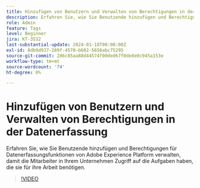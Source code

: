 ```yaml
---
title: Hinzufügen von Benutzern und Verwalten von Berechtigungen in der Datenerfassung
description: Erfahren Sie, wie Sie Benutzende hinzufügen und Berechtigungen für Datenerfassungsfunktionen von Adobe Experience Platform verwalten, damit die Mitarbeiter in Ihrem Unternehmen Zugriff auf die Aufgaben haben, die sie für ihre Arbeit benötigen.
role: Admin
feature: Tags
level: Beginner
jira: KT-3532
last-substantial-update: 2024-01-18T00:00:00Z
exl-id: 8db9d937-289f-4570-b602-5656abc75295
source-git-commit: 286c85aa88d44574f00ded67f0de8e0c945a153e
workflow-type: tm+mt
source-wordcount: '74'
ht-degree: 0%

---
```


# Hinzufügen von Benutzern und Verwalten von Berechtigungen in der Datenerfassung

Erfahren Sie, wie Sie Benutzende hinzufügen und Berechtigungen für Datenerfassungsfunktionen von Adobe Experience Platform verwalten, damit die Mitarbeiter in Ihrem Unternehmen Zugriff auf die Aufgaben haben, die sie für ihre Arbeit benötigen.

>[!VIDEO](https://video.tv.adobe.com/v/28734/?learn=on&enablevpops)
